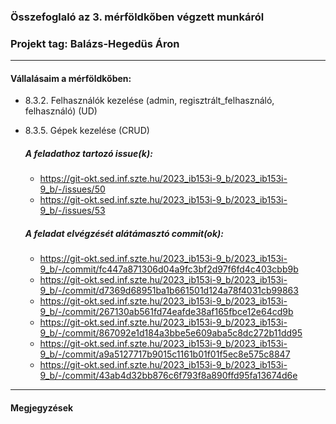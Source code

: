 ### Összefoglaló az 3. mérföldkőben végzett munkáról

### Projekt tag: Balázs-Hegedüs Áron

___

#### Vállalásaim a mérföldkőben: 

 - 8.3.2. Felhasználók kezelése (admin, regisztrált_felhasználó, felhasználó) (UD)
 - 8.3.5. Gépek kezelése (CRUD)




    ##### A feladathoz tartozó issue(k):

     - https://git-okt.sed.inf.szte.hu/2023_ib153i-9_b/2023_ib153i-9_b/-/issues/50
     - https://git-okt.sed.inf.szte.hu/2023_ib153i-9_b/2023_ib153i-9_b/-/issues/53

    ##### A feladat elvégzését alátámasztó commit(ok):

     - https://git-okt.sed.inf.szte.hu/2023_ib153i-9_b/2023_ib153i-9_b/-/commit/fc447a871306d04a9fc3bf2d97f6fd4c403cbb9b
     - https://git-okt.sed.inf.szte.hu/2023_ib153i-9_b/2023_ib153i-9_b/-/commit/d7369d68951ba1b661501d124a78f4031cb99863
     - https://git-okt.sed.inf.szte.hu/2023_ib153i-9_b/2023_ib153i-9_b/-/commit/267130ab561fd74eafde38af165fbce12e64cd9b
     - https://git-okt.sed.inf.szte.hu/2023_ib153i-9_b/2023_ib153i-9_b/-/commit/867092e1d184a3bbe5e609aba5c8dc272b11dd95
     - https://git-okt.sed.inf.szte.hu/2023_ib153i-9_b/2023_ib153i-9_b/-/commit/a9a5127717b9015c1161b01f01f5ec8e575c8847
     - https://git-okt.sed.inf.szte.hu/2023_ib153i-9_b/2023_ib153i-9_b/-/commit/43ab4d32bb876c6f793f8a890ffd95fa13674d6e
     
     

___


#### Megjegyzések


